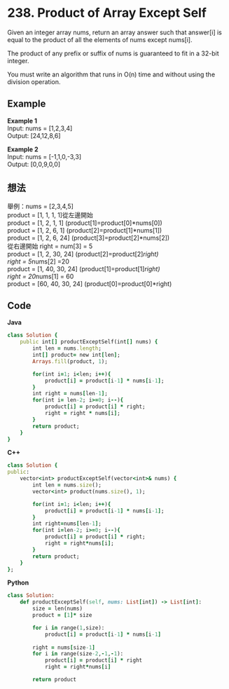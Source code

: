 # 238. Product of Array Except Self
Given an integer array nums, return an array answer such that answer[i] is equal to the product of all the elements of nums except nums[i].  

The product of any prefix or suffix of nums is guaranteed to fit in a 32-bit integer.  

You must write an algorithm that runs in O(n) time and without using the division operation.  

 
## Example
**Example 1**  
Input: nums = [1,2,3,4]  
Output: [24,12,8,6]  

**Example 2**  
Input: nums = [-1,1,0,-3,3]  
Output: [0,0,9,0,0]  

## 想法
舉例：nums = [2,3,4,5]  
product = [1, 1, 1, 1]從左邊開始  
product = [1, 2, 1, 1] (product[1]=product[0]*nums[0])  
product = [1, 2, 6, 1] (product[2]=product[1]*nums[1])  
product = [1, 2, 6, 24] (product[3]=product[2]*nums[2])  
從右邊開始
right = num[3] = 5  
product = [1, 2, 30, 24] (product[2]=product[2]*right)  
right = 5*nums[2] =20  
product = [1, 40, 30, 24] (product[1]=product[1]*right)  
right = 20*nums[1] = 60  
product = [60, 40, 30, 24] (product[0]=product[0]*right)  

## Code
**Java**
```ruby
class Solution {
    public int[] productExceptSelf(int[] nums) {
        int len = nums.length;
        int[] product= new int[len];
        Arrays.fill(product, 1);

        for(int i=1; i<len; i++){
            product[i] = product[i-1] * nums[i-1];
        }
        int right = nums[len-1];
        for(int i= len-2; i>=0; i--){
            product[i] = product[i] * right;
            right = right * nums[i];
        }
        return product;
    }
}
```
**C++**
```ruby
class Solution {
public:
    vector<int> productExceptSelf(vector<int>& nums) {
        int len = nums.size();
        vector<int> product(nums.size(), 1);

        for(int i=1; i<len; i++){
            product[i] = product[i-1] * nums[i-1];
        }
        int right=nums[len-1];
        for(int i=len-2; i>=0; i--){
            product[i] = product[i] * right;
            right = right*nums[i];
        }
        return product;
    }
};
```
**Python**
```ruby
class Solution:
    def productExceptSelf(self, nums: List[int]) -> List[int]:
        size = len(nums)
        product = [1]* size

        for i in range(1,size):
            product[i] = product[i-1] * nums[i-1]
        
        right = nums[size-1]
        for i in range(size-2,-1,-1):
            product[i] = product[i] * right
            right = right*nums[i]

        return product
```
